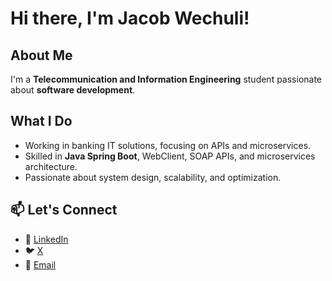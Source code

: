 # Hi there, I'm Jacob Wechuli! 

## About Me
I'm a **Telecommunication and Information Engineering** student passionate about **software development**. 
##  What I Do
- Working in banking IT solutions, focusing on APIs and microservices.
- Skilled in **Java Spring Boot**, WebClient, SOAP APIs, and microservices architecture.
- Passionate about system design, scalability, and optimization.



## 📫 Let's Connect
- 💼 [LinkedIn](https://www.linkedin.com/in/jacobwechuli)
- 🐦 [X](https://x.com/wechulijacob) 
- 📧 [Email](wechulijac@gmail.com) 


<!--- ![jacobwechuli's Stats](https://github-readme-stats.vercel.app/api?username=jacobwechuli&theme=prussian&show_icons=true&hide_border=false&count_private=true) -->


<!---
jacobwechuli/jacobwechuli is a ✨ special ✨ repository because its `README.md` (this file) appears on your GitHub profile.
You can click the Preview link to take a look at your changes.
--->
